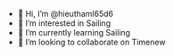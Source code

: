 - 👋 Hi, I’m @hieuthaml65d6
- 👀 I’m interested in Sailing
- 🌱 I’m currently learning Sailing
- 💞️ I’m looking to collaborate on Timenew


<!---
hieuthaml65d6/hieuthaml65d6 is a ✨ special ✨ repository because its `README.md` (this file) appears on your GitHub profile.
You can click the Preview link to take a look at your changes.
--->
